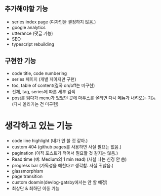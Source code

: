 ##  추가해야할 기능
*   series index page (디자인을 결정하지 않음.)
*   google analytics
*   utterance (댓글 기능)
*   SEO
*   typescript rebuilding

##  구현한 기능
*   code title, code numbering
*   series 페이지 (개별 페이지만 구현)
*   toc, table of content(결국 on/off는 미구현)
*   전체, tag, series에 따른 세부 검색
*   post를 읽다가 menu가 있었던 곳에 마우스를 올리면 다시 메뉴가 내려오는 기능 (다시 올라가는 건 미구현)

#   생각하고 있는 기능
*   code line highlight (내가 안 쓸 것 같아.)
*   custom 404 (github pages를 사용하면 사실 필요는 없음.)
*   pagination (아직 포스트가 적어서 필요할 것 같지는 않음.)
*   Read time (예: Medium의 1 min read) (사실 나는 신경 안 씀)
*   progress bar (가독성을 해친다고 생각함. 사실 귀찮음.)
*   glassmorphism
*   page transition
*   custom doamin(devlog-gatsby에서는 안 할 예정)
*   최상단 & 최하단 이동 기능